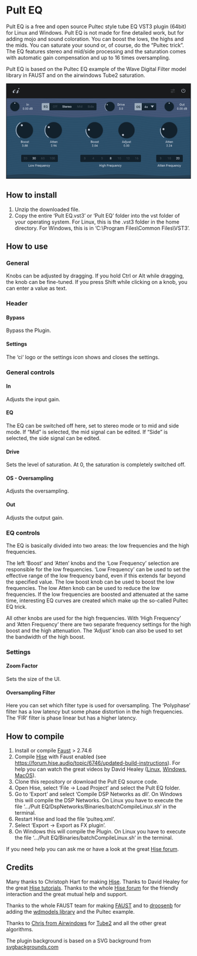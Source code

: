 # Pult EQ
Pult EQ is a free and open source Pultec style tube EQ VST3 plugin (64bit) for Linux and Windows. Pult EQ is not made for fine detailed work, but for adding mojo and sound coloration. You can boost the lows, the highs and the mids. You can saturate your sound or, of course, do the “Pultec trick”. The EQ features stereo and mid/side processing and the saturation comes with automatic gain compensation and up to 16 times oversampling.

Pult EQ is based on the Pultec EQ example of the Wave Digital Filter model library in FAUST and on the airwindows Tube2 saturation.

![Preview of the Pult EQ interface](pulteq.png)

## How to install
1. Unzip the downloaded file.
2. Copy the entire ‘Pult EQ.vst3’ or ‘Pult EQ’ folder into the vst folder of your operating system. For Linux, this is the .vst3 folder in the home directory. For Windows, this is in ‘C:\\Program Files\\Common Files\\VST3’.

## How to use
### General
Knobs can be adjusted by dragging. If you hold Ctrl or Alt while dragging, the knob can be fine-tuned. If you press Shift while clicking on a knob, you can enter a value as text.

### Header
#### Bypass
Bypass the Plugin.

#### Settings
The ‘ci‘ logo or the settings icon shows and closes the settings.

### General controls

#### In
Adjusts the input gain.

#### EQ
The EQ can be switched off here, set to stereo mode or to mid and side mode. If “Mid” is selected, the mid signal can be edited. If “Side” is selected, the side signal can be edited.

#### Drive
Sets the level of saturation. At 0, the saturation is completely switched off.

#### OS - Oversampling
Adjusts the oversampling.

#### Out
Adjusts the output gain.

### EQ controls
The EQ is basically divided into two areas: the low frequencies and the high frequencies.

The left ‘Boost’ and ‘Atten’ knobs and the ‘Low Frequency’ selection are responsible for the low frequencies. ‘Low Frequency’ can be used to set the effective range of the low frequency band, even if this extends far beyond the specified value. The low boost knob can be used to boost the low frequencies. The low Atten knob can be used to reduce the low frequencies. If the low frequencies are boosted and attenuated at the same time, interesting EQ curves are created which make up the so-called Pultec EQ trick.

All other knobs are used for the high frequencies. With ‘High Frequency’ and ‘Atten Frequency’ there are two separate frequency settings for the high boost and the high attenuation. The ‘Adjust’ knob can also be used to set the bandwidth of the high boost.

### Settings
#### Zoom Factor
Sets the size of the UI.

#### Oversampling Filter
Here you can set which filter type is used for oversampling. The ‘Polyphase’ filter has a low latency but some phase distortion in the high frequencies. The ‘FIR’ filter is phase linear but has a higher latency.

## How to compile
1. Install or compile [Faust](https://github.com/grame-cncm/faust) > 2.74.6
2. Compile [Hise](https://github.com/christophhart/HISE) with Faust enabled (see https://forum.hise.audio/topic/6746/updated-build-instructions). For help you can watch the great videos by David Healey ([Linux](https://www.youtube.com/watch?v=rUuEoJk6FF8), [Windows](https://www.youtube.com/watch?v=D3kthNOQ9_s), [MacOS](https://www.youtube.com/watch?v=zeLeCSNh0XM)).
3. Clone this repository or download the Pult EQ source code.
4. Open Hise, select ‘File -> Load Project’ and select the Pult EQ folder.
5. Go to ‘Export’ and select ‘Compile DSP Networks as dll’. On Windows this will compile the DSP Networks. On Linux you have to execute the file ‘.../Pult EQ/DspNetworks/Binaries/batchCompileLinux.sh’ in the terminal.
6. Restart Hise and load the file ‘pulteq.xml’.
7. Select ‘Export -> Export as FX plugin’. 
8. On Windows this will compile the Plugin. On Linux you have to execute the file ‘.../Pult EQ/Binaries/batchCompileLinux.sh’ in the terminal.

If you need help you can ask me or have a look at the great [Hise forum](https://forum.hise.audio/).

## Credits
Many thanks to Christoph Hart for making [Hise](https://github.com/christophhart/HISE). Thanks to David Healey for the great [Hise tutorials](https://www.youtube.com/@DHealey/featured). Thanks to the whole [Hise forum](https://forum.hise.audio/) for the friendly interaction and the great mutual help and support.

Thanks to the whole FAUST team for making [FAUST](https://github.com/grame-cncm/faust) and to [droosenb](https://github.com/droosenb) for adding the [wdmodels library](https://faustlibraries.grame.fr/libs/wdmodels/) and the Pultec example.

Thanks to [Chris from Airwindows](https://github.com/airwindows/airwindows) for [Tube2](https://www.airwindows.com/tube2/) and all the other great algorithms.

The plugin background is based on a SVG background from [svgbackgrounds.com](https://www.svgbackgrounds.com/set/free-svg-backgrounds-and-patterns/)